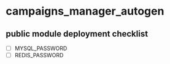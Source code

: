 # campaigns_manager_autogen

## public module deployment checklist

- [ ] MYSQL_PASSWORD
- [ ] REDIS_PASSWORD
